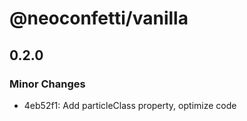 # @neoconfetti/vanilla

## 0.2.0

### Minor Changes

- 4eb52f1: Add particleClass property, optimize code

